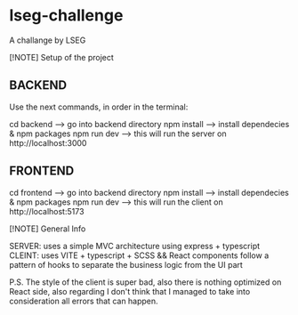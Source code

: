# lseg-challenge
A challange by LSEG

[!NOTE]
Setup of the project

## BACKEND
Use the next commands, in order in the terminal:

cd backend --> go into backend directory
npm install --> install dependecies & npm packages
npm run dev --> this will run the server on http://localhost:3000 

## FRONTEND

cd frontend --> go into backend directory
npm install --> install dependecies & npm packages
npm run dev --> this will run the client on http://localhost:5173

[!NOTE]
General Info

SERVER: uses a simple MVC architecture using express + typescript
CLEINT: uses VITE + typescript + SCSS && React components follow a pattern of hooks to separate the business logic from the UI part

P.S. The style of the client is super bad, also there is nothing optimized on React side, also regarding I don't think that I managed
to take into consideration all errors that can happen.
